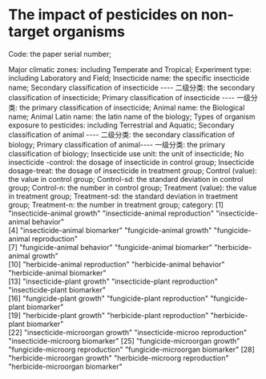 # The impact of  pesticides on non-target organisms
Code: the paper serial number;

Major climatic zones: including Temperate and Tropical;
Experiment type: including Laboratory and Field;
Insecticide name: the specific insecticide name;
Secondary classification of insecticide  ----  二级分类: the secondary classification of insecticide;
Primary classification of insecticide ----   一级分类: the primary classification of insecticide;
Animal name: the Biological name;
Animal Latin name: the latin name of the biology;
Types of organism exposure to pesticides: including Terrestrial and Aquatic;
Secondary classification of animal   ----  二级分类: the secondary classification of biology;
Primary classification of animal----  一级分类: the primary classification of biology;
Insecticide use unit: the unit of insecticide;
No insecticide -control: the dosage of insecticide in control group;
Insecticide dosage-treat: the dosage of insecticide in treatment group;
Control (value): the value in control group;
Control-sd: the standard deviation in control group;
Control-n: the number in control group;
Treatment (value): the value in treatment group;
Treatment-sd: the standard deviation in traetment group;
Treatment-n: the number in treatment group;
category: 
 [1] "insecticide-animal growth"       "insecticide-animal reproduction" "insecticide-animal behavior"    
 [4] "insecticide-animal biomarker"    "fungicide-animal growth"         "fungicide-animal reproduction"  
 [7] "fungicide-animal behavior"       "fungicide-animal biomarker"      "herbicide-animal growth"        
[10] "herbicide-animal reproduction"   "herbicide-animal behavior"       "herbicide-animal biomarker"     
[13] "insecticide-plant growth"        "insecticide-plant reproduction"  "insecticide-plant biomarker"    
[16] "fungicide-plant growth"          "fungicide-plant reproduction"    "fungicide-plant biomarker"      
[19] "herbicide-plant growth"          "herbicide-plant reproduction"    "herbicide-plant biomarker"      
[22] "insecticide-microorgan growth"   "insecticide-microo reproduction" "insecticide-microorg biomarker" 
[25] "fungicide-microorgan growth"     "fungicide-microorg reproduction" "fungicide-microorgan biomarker" 
[28] "herbicide-microorgan growth"     "herbicide-microorg reproduction" "herbicide-microorgan biomarker"
